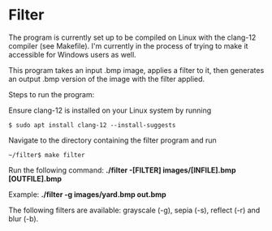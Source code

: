 # Filter

The program is currently set up to be compiled on Linux with the clang-12 compiler (see Makefile). I'm currently in the process of trying to make it accessible for Windows users as well.

This program takes an input .bmp image, applies a filter to it, then generates an output .bmp version of the image with the filter applied.

Steps to run the program:

Ensure clang-12 is installed on your Linux system by running
```shell
$ sudo apt install clang-12 --install-suggests
```

Navigate to the directory containing the filter program and run
```shell
~/filter$ make filter
```

Run the following command: **./filter -[FILTER] images/[INFILE].bmp [OUTFILE].bmp**

Example: **./filter -g images/yard.bmp out.bmp**

The following filters are available: grayscale (-g), sepia (-s), reflect (-r) and blur (-b).
